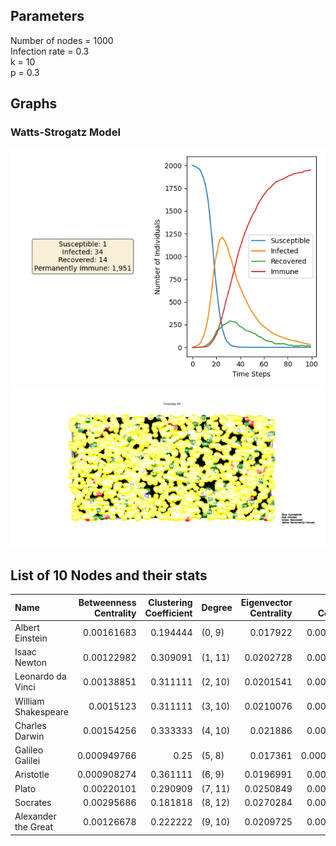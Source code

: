 
## Parameters
Number of nodes = 1000 <br>
Infection rate = 0.3 <br>
k = 10 <br>
p = 0.3 


## Graphs
### Watts-Strogatz Model
![watts_strogatz_model_output.png](watts_strogatz_model_output.png)
![watts_strogatz_model_metrics.png](watts_strogatz_model_metrics.png)


## List of 10 Nodes and their stats
| Name                     |   Betweenness Centrality |   Clustering Coefficient | Degree   |   Eigenvector Centrality |   Load Centrality |
|:-------------------------|-------------------------:|-------------------------:|:---------|-------------------------:|------------------:|
| Albert Einstein          |              0.00161683  |                 0.194444 | (0, 9)   |                0.017922  |       0.00160785  |
| Isaac Newton             |              0.00122982  |                 0.309091 | (1, 11)  |                0.0202728 |       0.00120288  |
| Leonardo da Vinci        |              0.00138851  |                 0.311111 | (2, 10)  |                0.0201541 |       0.00137178  |
| William Shakespeare      |              0.0015123   |                 0.311111 | (3, 10)  |                0.0210076 |       0.00150302  |
| Charles Darwin           |              0.00154256  |                 0.333333 | (4, 10)  |                0.021886  |       0.00153423  |
| Galileo Galilei          |              0.000949766 |                 0.25     | (5, 8)   |                0.017361  |       0.000949061 |
| Aristotle                |              0.000908274 |                 0.361111 | (6, 9)   |                0.0196991 |       0.00088489  |
| Plato                    |              0.00220101  |                 0.290909 | (7, 11)  |                0.0250849 |       0.00221724  |
| Socrates                 |              0.00295686  |                 0.181818 | (8, 12)  |                0.0270284 |       0.00297629  |
| Alexander the Great      |              0.00126678  |                 0.222222 | (9, 10)  |                0.0209725 |       0.00124506  |
